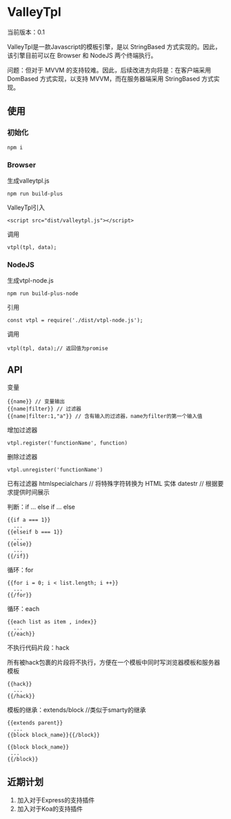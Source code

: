 # ValleyTpl

当前版本：0.1

ValleyTpl是一款Javascript的模板引擎，是以 StringBased 方式实现的。因此，该引擎目前可以在 Browser 和 NodeJS 两个终端执行。

问题：但对于 MVVM 的支持较难。因此，后续改进方向将是：在客户端采用 DomBased 方式实现，以支持 MVVM，而在服务器端采用 StringBased 方式实现。

## 使用

### 初始化

	npm i

### Browser

生成valleytpl.js

	npm run build-plus

ValleyTpl引入

	<script src="dist/valleytpl.js"></script>

调用

	vtpl(tpl, data);

### NodeJS

生成vtpl-node.js

	npm run build-plus-node

引用

	const vtpl = require('./dist/vtpl-node.js');

调用

	vtpl(tpl, data);// 返回值为promise

## API

变量

	{{name}} // 变量输出
	{{name|filter}} // 过滤器
	{{name|filter:1,"a"}} // 含有输入的过滤器，name为filter的第一个输入值

增加过滤器

	vtpl.register('functionName', function)

删除过滤器

	vtpl.unregister('functionName')

已有过滤器
	htmlspecialchars // 将特殊字符转换为 HTML 实体
	datestr // 根据要求提供时间展示

判断：if ... else if ... else

	{{if a === 1}}
	  ...
	{{elseif b === 1}}
	  ...
	{{else}}
	  ...
	{{/if}}

循环：for

	{{for i = 0; i < list.length; i ++}}
	  ...
	{{/for}}

循环：each

	{{each list as item , index}}
	  ...
	{{/each}}

不执行代码片段：hack

所有被hack包裹的片段将不执行，方便在一个模板中同时写浏览器模板和服务器模板

	{{hack}}
	  ...
	{{/hack}}

模板的继承：extends/block //类似于smarty的继承

	{{extends parent}}
	  ...
	{{block block_name}}{{/block}}

	{{block block_name}}
	 ...
	{{/block}}

## 近期计划

1. 加入对于Express的支持插件
2. 加入对于Koa的支持插件
